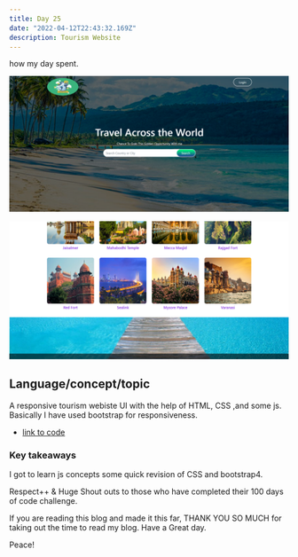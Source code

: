 ```yaml
---
title: Day 25
date: "2022-04-12T22:43:32.169Z"
description: Tourism Website
---
```


how my day spent.

![coding](./output.png)

![outputs](./output1.png)

## Language/concept/topic

A responsive tourism webiste UI with the help of HTML, CSS ,and some js. Basically I have used bootstrap for  responsiveness.

- [link to code](https://github.com/jay-2000/jsMiniProjects/tree/main/tourism)


### Key takeaways

I got to learn js concepts some quick revision of CSS and bootstrap4.




Respect++ & Huge Shout outs to those who have completed their 100 days of code challenge.

If you are reading this blog and made it this far, THANK YOU SO MUCH for taking out the time to read my blog. Have a Great day.

Peace!